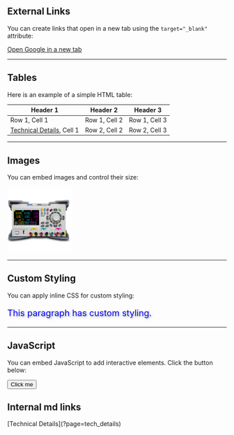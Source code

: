 <!-- In this page we'll use direct HTML -->

<h2>External Links</h2>
<p>You can create links that open in a new tab using the <code>target="_blank"</code> attribute:</p>
<a href="https://www.google.com" target="_blank">Open Google in a new tab</a>

<hr>

<h2>Tables</h2>
<p>Here is an example of a simple HTML table:</p>
<table>
  <thead>
    <tr>
      <th>Header 1</th>
      <th>Header 2</th>
      <th>Header 3</th>
    </tr>
  </thead>
  <tbody>
    <tr>
      <td>Row 1, Cell 1</td>
      <td>Row 1, Cell 2</td>
      <td>Row 1, Cell 3</td>
    </tr>
    <tr>
      <td><a href="?page=tech_details">Technical Details</a>, Cell 1</td>
      <td>Row 2, Cell 2</td>
      <td>Row 2, Cell 3</td>
    </tr>
  </tbody>
</table>

<hr>

<h2>Images</h2>
<p>You can embed images and control their size:</p>
<img src="assets/dummy_image.png" alt="Dummy Image" width="150">

<hr>

<h2>Custom Styling</h2>
<p>You can apply inline CSS for custom styling:</p>
<p style="color:blue; font-size:20px; text-shadow: 2px 2px 4px #aaa;">This paragraph has custom styling.</p>

<hr>

<h2>JavaScript</h2>
<p>You can embed JavaScript to add interactive elements. Click the button below:</p>
<button onclick="showAlert()">Click me</button>
<script>
function showAlert() {
  alert("Hello from embedded JavaScript!");
}
</script>

<h2>Internal md links</h2>
[Technical Details](?page=tech_details)
